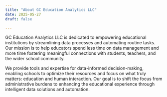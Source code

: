 ```yaml
---
title: "About GC Education Analytics LLC"
date: 2025-05-27
draft: false

---
```


GC Education Analytics LLC is dedicated to empowering educational institutions by streamlining data processes and automating routine tasks. Our mission is to help educators spend less time on data management and more time fostering meaningful connections with students, teachers, and the wider school community.

We provide tools and expertise for data-informed decision-making, enabling schools to optimize their resources and focus on what truly matters: education and human interaction. Our goal is to shift the focus from administrative burdens to enhancing the educational experience through intelligent data solutions and automation.